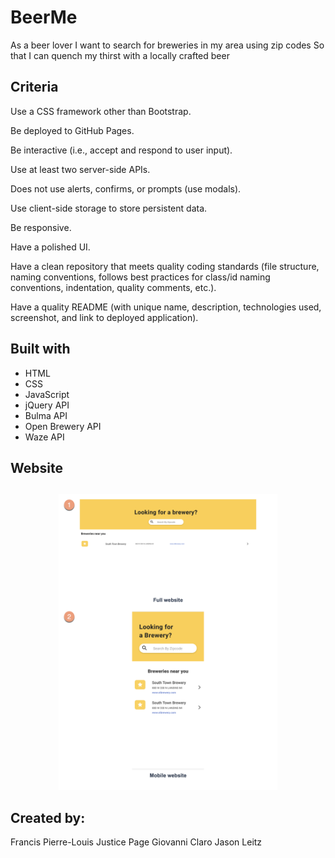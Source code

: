 # BeerMe
As a beer lover
I want to search for breweries in my area using zip codes
So that I can quench my thirst with a locally crafted beer

## Criteria
Use a CSS framework other than Bootstrap.

Be deployed to GitHub Pages.

Be interactive (i.e., accept and respond to user input).

Use at least two server-side APIs.

Does not use alerts, confirms, or prompts (use modals).

Use client-side storage to store persistent data.

Be responsive.

Have a polished UI.

Have a clean repository that meets quality coding standards (file structure, naming conventions, follows best practices for class/id naming conventions, indentation, quality comments, etc.).

Have a quality README (with unique name, description, technologies used, screenshot, and link to deployed application).

## Built with 
* HTML
* CSS
* JavaScript
* jQuery API
* Bulma API
* Open Brewery API
* Waze API

## Website


##
<p align="center">
  <img src="./assets/images/site.png" width="350"

</p>

## Created by:
Francis Pierre-Louis
Justice Page
Giovanni Claro
Jason Leitz
